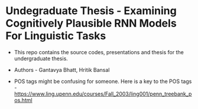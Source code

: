 # Undegraduate Thesis -  Examining Cognitively Plausible RNN Models For Linguistic Tasks

* This repo contains the source codes, presentations and thesis for the undergraduate thesis.  
* Authors - Gantavya Bhatt, Hritik Bansal 


* POS tags might be confusing for someone. Here is a key to the POS tags -  https://www.ling.upenn.edu/courses/Fall_2003/ling001/penn_treebank_pos.html

